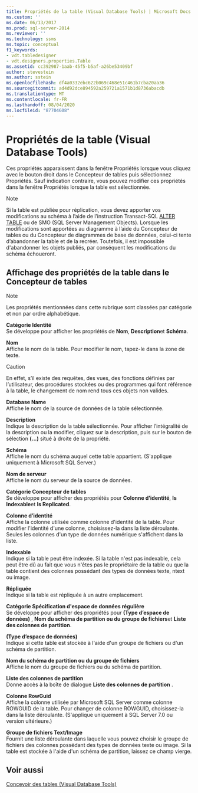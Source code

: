 ```yaml
---
title: Propriétés de la table (Visual Database Tools) | Microsoft Docs
ms.custom: ''
ms.date: 06/13/2017
ms.prod: sql-server-2014
ms.reviewer: ''
ms.technology: ssms
ms.topic: conceptual
f1_keywords:
- vdt.tabledesigner
- vdt.designers.properties.Table
ms.assetid: cc392987-1aab-45f5-b5af-a26be53409bf
author: stevestein
ms.author: sstein
ms.openlocfilehash: df4a0332ebc622b069c468e51c461b7cba20aa36
ms.sourcegitcommit: ad4d92dce894592a259721a1571b1d8736abacdb
ms.translationtype: MT
ms.contentlocale: fr-FR
ms.lasthandoff: 08/04/2020
ms.locfileid: "87704608"
---
```

# <a name="table-properties-visual-database-tools"></a>Propriétés de la table (Visual Database Tools)
  Ces propriétés apparaissent dans la fenêtre Propriétés lorsque vous cliquez avec le bouton droit dans le Concepteur de tables puis sélectionnez Propriétés. Sauf indication contraire, vous pouvez modifier ces propriétés dans la fenêtre Propriétés lorsque la table est sélectionnée.  
  
> [!NOTE]  
>  Si la table est publiée pour réplication, vous devez apporter vos modifications au schéma à l’aide de l’instruction Transact-SQL [ALTER TABLE](/sql/t-sql/statements/alter-table-transact-sql) ou de SMO (SQL Server Management Objects). Lorsque les modifications sont apportées au diagramme à l’aide du Concepteur de tables ou du Concepteur de diagrammes de base de données, celui-ci tente d’abandonner la table et de la recréer. Toutefois, il est impossible d'abandonner les objets publiés, par conséquent les modifications du schéma échoueront.  
  
## <a name="show-table-properties-in-table-designer"></a>Affichage des propriétés de la table dans le Concepteur de tables  
  
> [!NOTE]  
>  Les propriétés mentionnées dans cette rubrique sont classées par catégorie et non par ordre alphabétique.  
  
 **Catégorie Identité**  
 Se développe pour afficher les propriétés de **Nom**, **Description**et **Schéma**.  
  
 **Nom**  
 Affiche le nom de la table. Pour modifier le nom, tapez-le dans la zone de texte.  
  
> [!CAUTION]  
>  En effet, s’il existe des requêtes, des vues, des fonctions définies par l’utilisateur, des procédures stockées ou des programmes qui font référence à la table, le changement de nom rend tous ces objets non valides.  
  
 **Database Name**  
 Affiche le nom de la source de données de la table sélectionnée.  
  
 **Description**  
 Indique la description de la table sélectionnée. Pour afficher l’intégralité de la description ou la modifier, cliquez sur la description, puis sur le bouton de sélection **(...)** situé à droite de la propriété.  
  
 **Schéma**  
 Affiche le nom du schéma auquel cette table appartient. (S'applique uniquement à Microsoft SQL Server.)  
  
 **Nom de serveur**  
 Affiche le nom du serveur de la source de données.  
  
 **Catégorie Concepteur de tables**  
 Se développe pour afficher des propriétés pour **Colonne d’identité**, **Is Indexable**et **Is Replicated**.  
  
 **Colonne d’identité**  
 Affiche la colonne utilisée comme colonne d'identité de la table. Pour modifier l'identité d'une colonne, choisissez-la dans la liste déroulante. Seules les colonnes d'un type de données numérique s'affichent dans la liste.  
  
 **Indexable**  
 Indique si la table peut être indexée. Si la table n'est pas indexable, cela peut être dû au fait que vous n'êtes pas le propriétaire de la table ou que la table contient des colonnes possédant des types de données texte, ntext ou image.  
  
 **Répliquée**  
 Indique si la table est répliquée à un autre emplacement.  
  
 **Catégorie Spécification d'espace de données régulière**  
 Se développe pour afficher des propriétés pour **(Type d’espace de données)** , **Nom du schéma de partition ou du groupe de fichiers**et **Liste des colonnes de partition**.  
  
 **(Type d’espace de données)**  
 Indique si cette table est stockée à l'aide d'un groupe de fichiers ou d'un schéma de partition.  
  
 **Nom du schéma de partition ou du groupe de fichiers**  
 Affiche le nom du groupe de fichiers ou du schéma de partition.  
  
 **Liste des colonnes de partition**  
 Donne accès à la boîte de dialogue **Liste des colonnes de partition** .  
  
 **Colonne RowGuid**  
 Affiche la colonne utilisée par Microsoft SQL Server comme colonne ROWGUID de la table. Pour changer de colonne ROWGUID, choisissez-la dans la liste déroulante. (S'applique uniquement à SQL Server 7.0 ou version ultérieure.)  
  
 **Groupe de fichiers Text/Image**  
 Fournit une liste déroulante dans laquelle vous pouvez choisir le groupe de fichiers des colonnes possédant des types de données texte ou image. Si la table est stockée à l'aide d'un schéma de partition, laissez ce champ vierge.  
  
## <a name="see-also"></a>Voir aussi  
 [Concevoir des tables &#40;Visual Database Tools&#41;](visual-database-tools.md)  
  
  
